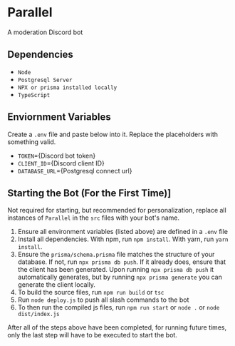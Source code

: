 # Parallel
A moderation Discord bot

## Dependencies
- `Node`
- `Postgresql Server`
- `NPX or prisma installed locally`
- `TypeScript`

## Enviornment Variables
Create a `.env` file and paste below into it. Replace the placeholders with something valid.
- `TOKEN`={Discord bot token}
- `CLIENT_ID`={Discord client ID}
- `DATABASE_URL`={Postgresql connect url}

## Starting the Bot (For the First Time)]
Not required for starting, but recommended for personalization, replace all instances of `Parallel` in the `src` files with your bot's name.

1. Ensure all environment variables (listed above) are defined in a `.env` file
2. Install all dependencies. With npm, run `npm install`. With yarn, run `yarn install`.
3. Ensure the `prisma/schema.prisma` file matches the structure of your database. If not, run `npx prisma db push`.
If it already does, ensure that the client has been generated. Upon running `npx prisma db push` it automatically generates, but
by running `npx prisma generate` you can generate the client locally.
4. To build the source files, run `npm run build` or `tsc`
5. Run `node deploy.js` to push all slash commands to the bot
6. To then run the compiled js files, run `npm run start` or `node .` or `node dist/index.js`

After all of the steps above have been completed, for running future times, only the last step will have to be executed to start the bot.